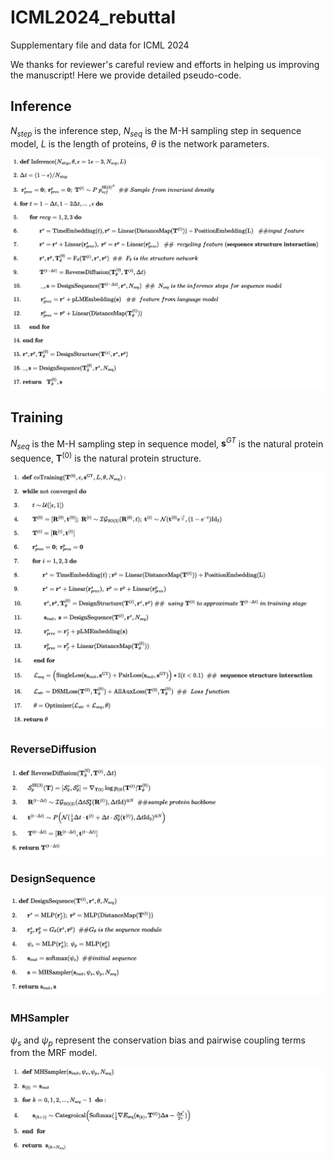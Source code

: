 # ICML2024_rebuttal
Supplementary file and data for ICML 2024 

We thanks for reviewer's careful review and efforts in helping us improving the manuscript! Here we provide detailed pseudo-code.

## Inference
$N_{step}$ is the inference step, $N_{seq}$ is the M-H sampling step in sequence model, $L$ is the length of proteins, $\theta$ is the network parameters.

![avatar](https://github.com/2024-anonymous/ICML2024_rebuttal/blob/main/INFERENCE.png)

## Training 
$N_{seq}$ is the M-H sampling step in sequence model, $\mathbf{s}^{GT}$ is the natural protein sequence, $\mathbf{T}^{(0)}$ is the natural protein structure.

![avatar](https://github.com/2024-anonymous/ICML2024_rebuttal/blob/main/Training.png)
### ReverseDiffusion

![avatar](https://github.com/2024-anonymous/ICML2024_rebuttal/blob/main/ReverseDiffusion.png)
### DesignSequence

![avatar](https://github.com/2024-anonymous/ICML2024_rebuttal/blob/main/DesignSequence.png)
### MHSampler
$\psi_s$ and $\psi_p$ represent the conservation bias and pairwise coupling terms from the MRF model.

![avatar](https://github.com/2024-anonymous/ICML2024_rebuttal/blob/main/MHSampler.png)

